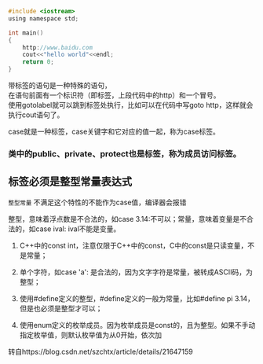 ```c
#include <iostream>
using namespace std;

int main()
{
	http://www.baidu.com
	cout<<"hello world"<<endl;
	return 0;
}
```

带标签的语句是一种特殊的语句，  
在语句前面有一个标识符（即标签，上段代码中的http）和一个冒号。  
使用gotolabel就可以跳到标签处执行，比如可以在代码中写goto http，这样就会执行cout语句了。

case就是一种标签，case关键字和它对应的值一起，称为case标签。

### 类中的public、private、protect也是标签，称为成员访问标签。

## 标签必须是整型常量表达式
`整型常量` 不满足这个特性的不能作为case值，编译器会报错  

整型，意味着浮点数是不合法的，如case 3.14:不可以；常量，意味着变量是不合法的，如case ival: ival不能是变量。  

1. C++中的const int，注意仅限于C++中的const，C中的const是只读变量，不是常量；

2. 单个字符，如case 'a': 是合法的，因为文字字符是常量，被转成ASCII码，为整型；

3. 使用#define定义的整型，#define定义的一般为常量，比如#define pi 3.14，但是也必须是整型才可以；

4. 使用enum定义的枚举成员。因为枚举成员是const的，且为整型。如果不手动指定枚举值，则默认枚举值为从0开始，依次加

转自https://blog.csdn.net/szchtx/article/details/21647159